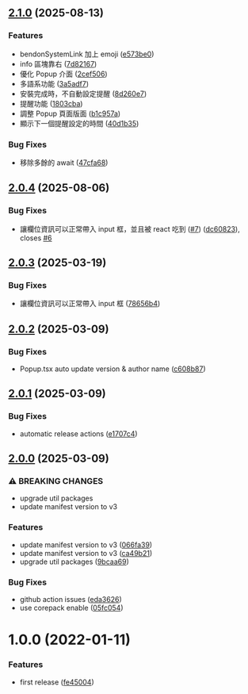 ## [2.1.0](https://github.com/akccakcctw/kk-bendon-helper/compare/v2.0.4...v2.1.0) (2025-08-13)


### Features

* bendonSystemLink 加上 emoji ([e573be0](https://github.com/akccakcctw/kk-bendon-helper/commit/e573be0e2b4dcdc960ae132ac652c7d054742553))
* info 區塊靠右 ([7d82167](https://github.com/akccakcctw/kk-bendon-helper/commit/7d82167bd1151370e1996316022360f0554c5677))
* 優化 Popup 介面 ([2cef506](https://github.com/akccakcctw/kk-bendon-helper/commit/2cef5066ebc355f4198082bc808501340da7d4e2))
* 多語系功能 ([3a5adf7](https://github.com/akccakcctw/kk-bendon-helper/commit/3a5adf7c741b77e8634981d265015d0ac5f047d7))
* 安裝完成時，不自動設定提醒 ([8d260e7](https://github.com/akccakcctw/kk-bendon-helper/commit/8d260e7b5830f4cf55ad85c8b32f055c80c73bf1))
* 提醒功能 ([1803cba](https://github.com/akccakcctw/kk-bendon-helper/commit/1803cba7eedf79b70985fcb4f2c88cab1bc0298b))
* 調整 Popup 頁面版面 ([b1c957a](https://github.com/akccakcctw/kk-bendon-helper/commit/b1c957ae2537023f734d4b41ff94d6f7ab46ef69))
* 顯示下一個提醒設定的時間 ([40d1b35](https://github.com/akccakcctw/kk-bendon-helper/commit/40d1b353965074cceb6e5240864be0dc332b7386))


### Bug Fixes

* 移除多餘的 await ([47cfa68](https://github.com/akccakcctw/kk-bendon-helper/commit/47cfa68ab0772f7aae4fecc3a86b4837d805abd9))

## [2.0.4](https://github.com/akccakcctw/kk-bendon-helper/compare/v2.0.3...v2.0.4) (2025-08-06)


### Bug Fixes

* 讓欄位資訊可以正常帶入 input 框，並且被 react 吃到 ([#7](https://github.com/akccakcctw/kk-bendon-helper/issues/7)) ([dc60823](https://github.com/akccakcctw/kk-bendon-helper/commit/dc608231af196adfaa4870e7984e15b1775ff455)), closes [#6](https://github.com/akccakcctw/kk-bendon-helper/issues/6)

## [2.0.3](https://github.com/akccakcctw/kk-bendon-helper/compare/v2.0.2...v2.0.3) (2025-03-19)


### Bug Fixes

* 讓欄位資訊可以正常帶入 input 框 ([78656b4](https://github.com/akccakcctw/kk-bendon-helper/commit/78656b4db7256900417865bd3b4184289da81655))

## [2.0.2](https://github.com/akccakcctw/kk-bendon-helper/compare/v2.0.1...v2.0.2) (2025-03-09)


### Bug Fixes

* Popup.tsx auto update version & author name ([c608b87](https://github.com/akccakcctw/kk-bendon-helper/commit/c608b87eacfc1a72c11314b231673c3c8b9698a2))

## [2.0.1](https://github.com/akccakcctw/kk-bendon-helper/compare/v2.0.0...v2.0.1) (2025-03-09)


### Bug Fixes

* automatic release actions ([e1707c4](https://github.com/akccakcctw/kk-bendon-helper/commit/e1707c494ec03a5583163740f84fef313b5e1604))

## [2.0.0](https://github.com/akccakcctw/kk-bendon-helper/compare/v1.0.0...v2.0.0) (2025-03-09)


### ⚠ BREAKING CHANGES

* upgrade util packages
* update manifest version to v3

### Features

* update manifest version to v3 ([066fa39](https://github.com/akccakcctw/kk-bendon-helper/commit/066fa39dbc98e5a521f21e707e644acc0e445780))
* update manifest version to v3 ([ca49b21](https://github.com/akccakcctw/kk-bendon-helper/commit/ca49b21d6d22b0344d024cb36cf44358324ce04a))
* upgrade util packages ([9bcaa69](https://github.com/akccakcctw/kk-bendon-helper/commit/9bcaa69333f00958f0fd02c0bc081316e6d432b6))


### Bug Fixes

* github action issues ([eda3626](https://github.com/akccakcctw/kk-bendon-helper/commit/eda36262b5e3522a3f6a8485485a7520c1175d8e))
* use corepack enable ([05fc054](https://github.com/akccakcctw/kk-bendon-helper/commit/05fc0547d16ffb5b2728d6d519cde26fb0e46d22))

# 1.0.0 (2022-01-11)


### Features

* first release ([fe45004](https://github.com/akccakcctw/kk-bendon-helper/commit/fe45004f537a1f72203e8ce9b6ed0af1fb6b3ddc))
